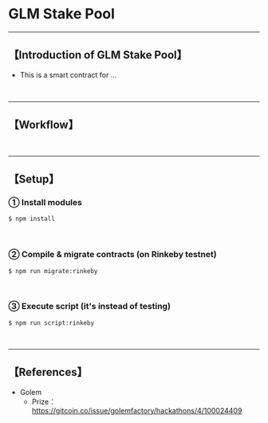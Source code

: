 # GLM Stake Pool

***
## 【Introduction of GLM Stake Pool】
- This is a smart contract for ...

&nbsp;

***

## 【Workflow】

&nbsp;

***

## 【Setup】
### ① Install modules
```
$ npm install
```

<br>

### ② Compile & migrate contracts (on Rinkeby testnet)
```
$ npm run migrate:rinkeby
```

<br>

### ③ Execute script (it's instead of testing)
```
$ npm run script:rinkeby
```


&nbsp;

***

## 【References】
- Golem
  - Prize：https://gitcoin.co/issue/golemfactory/hackathons/4/100024409
